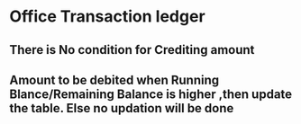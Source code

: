 # Office Transaction ledger 
## There is No condition for Crediting amount
## Amount to be debited when Running Blance/Remaining Balance is higher ,then update the table. Else no updation will be done

